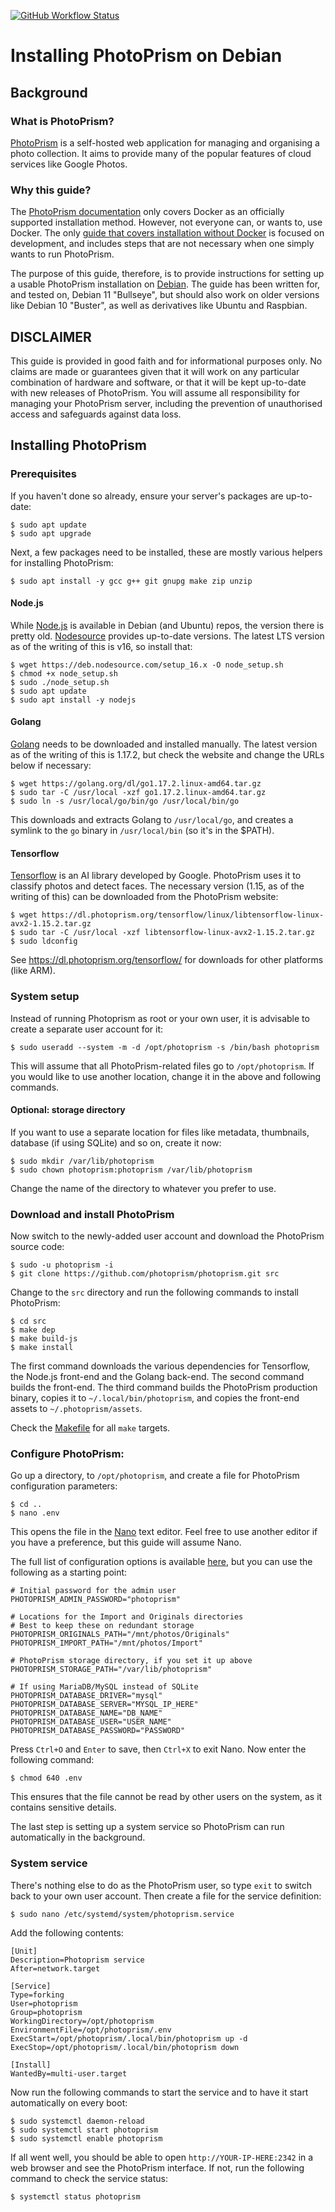 [![GitHub Workflow Status](https://img.shields.io/github/workflow/status/IndrekHaav/photoprism-debian/link-check?label=link-check)](https://github.com/IndrekHaav/photoprism-debian/actions/workflows/link-check.yml)

# Installing PhotoPrism on Debian

## Background

### What is PhotoPrism?

[PhotoPrism](https://photoprism.app/) is a self-hosted web application for managing and organising a photo collection. It aims to provide many of the popular features of cloud services like Google Photos.

### Why this guide?

The [PhotoPrism documentation](https://docs.photoprism.org/getting-started/) only covers Docker as an officially supported installation method. However, not everyone can, or wants to, use Docker. The only [guide that covers installation without Docker](https://docs.photoprism.org/developer-guide/setup-fedora/) is focused on development, and includes steps that are not necessary when one simply wants to run PhotoPrism.

The purpose of this guide, therefore, is to provide instructions for setting up a usable PhotoPrism installation on [Debian](https://www.debian.org/). The guide has been written for, and tested on, Debian 11 "Bullseye", but should also work on older versions like Debian 10 "Buster", as well as derivatives like Ubuntu and Raspbian.

## DISCLAIMER

This guide is provided in good faith and for informational purposes  only. No claims are made or guarantees given that it will work on any  particular combination of hardware and software, or that it will be kept up-to-date with new releases of PhotoPrism. You will assume all  responsibility for managing your PhotoPrism server, including the  prevention of unauthorised access and safeguards against data loss.

## Installing PhotoPrism

### Prerequisites

If you haven't done so already, ensure your server's packages are up-to-date:

```shell
$ sudo apt update
$ sudo apt upgrade
```

Next, a few packages need to be installed, these are mostly various helpers for installing PhotoPrism:

```shell
$ sudo apt install -y gcc g++ git gnupg make zip unzip
```

#### Node.js

While [Node.js](https://nodejs.org/) is available in Debian (and Ubuntu) repos, the version there is pretty old. [Nodesource](https://github.com/nodesource/distributions#deb) provides up-to-date versions. The latest LTS version as of the writing of this is v16, so install that:

```shell
$ wget https://deb.nodesource.com/setup_16.x -O node_setup.sh
$ chmod +x node_setup.sh
$ sudo ./node_setup.sh
$ sudo apt update
$ sudo apt install -y nodejs
```

#### Golang

[Golang](https://golang.org/) needs to be downloaded and installed manually. The latest version as of the writing of this is 1.17.2, but check the website and change the URLs below if necessary:

```shell
$ wget https://golang.org/dl/go1.17.2.linux-amd64.tar.gz
$ sudo tar -C /usr/local -xzf go1.17.2.linux-amd64.tar.gz
$ sudo ln -s /usr/local/go/bin/go /usr/local/bin/go
```

This downloads and extracts Golang to `/usr/local/go`, and creates a symlink to the `go` binary in `/usr/local/bin` (so it's in the $PATH).

#### Tensorflow

[Tensorflow](https://www.tensorflow.org/) is an AI library developed by Google. PhotoPrism uses it to classify photos and detect faces. The necessary version (1.15, as of the writing of this) can be downloaded from the PhotoPrism website:

```shell
$ wget https://dl.photoprism.org/tensorflow/linux/libtensorflow-linux-avx2-1.15.2.tar.gz
$ sudo tar -C /usr/local -xzf libtensorflow-linux-avx2-1.15.2.tar.gz
$ sudo ldconfig
```

See <https://dl.photoprism.org/tensorflow/> for downloads for other platforms (like ARM).

### System setup

Instead of running Photoprism as root or your own user, it is advisable to create a separate user account for it:

```shell
$ sudo useradd --system -m -d /opt/photoprism -s /bin/bash photoprism
```

This will assume that all PhotoPrism-related files go to `/opt/photoprism`. If you would like to use another location, change it in the above and following commands.

#### Optional: storage directory

If you want to use a separate location for files like metadata, thumbnails, database (if using SQLite) and so on, create it now:

```shell
$ sudo mkdir /var/lib/photoprism
$ sudo chown photoprism:photoprism /var/lib/photoprism
```

Change the name of the directory to whatever you prefer to use.

### Download and install PhotoPrism

Now switch to the newly-added user account and download the PhotoPrism source code:

```shell
$ sudo -u photoprism -i
$ git clone https://github.com/photoprism/photoprism.git src
```

Change to the `src` directory and run the following commands to install PhotoPrism:

```shell
$ cd src
$ make dep
$ make build-js
$ make install
```

The first command downloads the various dependencies for Tensorflow, the Node.js front-end and the Golang back-end. The second command builds the front-end. The third command builds the PhotoPrism production binary, copies it to `~/.local/bin/photoprism`, and copies the front-end assets to `~/.photoprism/assets`.

Check the [Makefile](https://github.com/photoprism/photoprism/blob/develop/Makefile) for all `make` targets.

### Configure PhotoPrism:

Go up a directory, to `/opt/photoprism`, and create a file for PhotoPrism configuration parameters:

```shell
$ cd ..
$ nano .env
```

This opens the file in the [Nano](https://www.nano-editor.org/) text editor. Feel free to use another editor if you have a preference, but this guide will assume Nano.

The full list of configuration options is available [here](https://docs.photoprism.org/getting-started/config-options/), but you can use the following as a starting point:

```
# Initial password for the admin user
PHOTOPRISM_ADMIN_PASSWORD="photoprism"

# Locations for the Import and Originals directories
# Best to keep these on redundant storage
PHOTOPRISM_ORIGINALS_PATH="/mnt/photos/Originals"
PHOTOPRISM_IMPORT_PATH="/mnt/photos/Import"

# PhotoPrism storage directory, if you set it up above
PHOTOPRISM_STORAGE_PATH="/var/lib/photoprism"

# If using MariaDB/MySQL instead of SQLite
PHOTOPRISM_DATABASE_DRIVER="mysql"
PHOTOPRISM_DATABASE_SERVER="MYSQL_IP_HERE"
PHOTOPRISM_DATABASE_NAME="DB_NAME"
PHOTOPRISM_DATABASE_USER="USER_NAME"
PHOTOPRISM_DATABASE_PASSWORD="PASSWORD"
```

Press `Ctrl+O` and `Enter` to save, then `Ctrl+X` to exit Nano. Now enter the following command:

```shell
$ chmod 640 .env
```

This ensures that the file cannot be read by other users on the system, as it contains sensitive details.

The last step is setting up a system service so PhotoPrism can run automatically in the background.

### System service

There's nothing else to do as the PhotoPrism user, so type `exit` to switch back to your own user account. Then create a file for the service definition:

```shell
$ sudo nano /etc/systemd/system/photoprism.service
```

Add the following contents:

```
[Unit]
Description=Photoprism service
After=network.target

[Service]
Type=forking
User=photoprism
Group=photoprism
WorkingDirectory=/opt/photoprism
EnvironmentFile=/opt/photoprism/.env
ExecStart=/opt/photoprism/.local/bin/photoprism up -d
ExecStop=/opt/photoprism/.local/bin/photoprism down

[Install]
WantedBy=multi-user.target
```

Now run the following commands to start the service and to have it start automatically on every boot:

```shell
$ sudo systemctl daemon-reload
$ sudo systemctl start photoprism
$ sudo systemctl enable photoprism
```

If all went well, you should be able to open `http://YOUR-IP-HERE:2342` in a web browser and see the PhotoPrism interface. If not, run the following command to check the service status:

```shell
$ systemctl status photoprism
```
